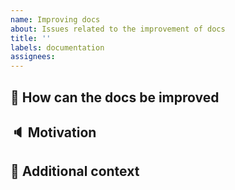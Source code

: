 ```yaml
---
name: Improving docs
about: Issues related to the improvement of docs
title: ''
labels: documentation
assignees:
---
```


## 🚀 How can the docs be improved

<!-- A clear and concise description of the proposal to improving
or for fixing the documentation. -->

## 🔈 Motivation

<!-- Please describe the motivation for this proposal. -->

## 📎 Additional context

<!-- Add any other context or screenshots about the proposal request here. -->
